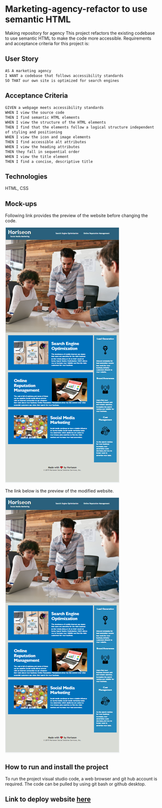 # Marketing-agency-refactor to use semantic HTML

Making repository for agency
This project refactors the existing codebase to use semantic HTML to make the code more accessible. Requirements and acceptance criteria for this project is:

## User Story

```
AS A marketing agency
I WANT a codebase that follows accessibility standards
SO THAT our own site is optimized for search engines
```

## Acceptance Criteria

```
GIVEN a webpage meets accessibility standards
WHEN I view the source code
THEN I find semantic HTML elements
WHEN I view the structure of the HTML elements
THEN I find that the elements follow a logical structure independent of styling and positioning
WHEN I view the icon and image elements
THEN I find accessible alt attributes
WHEN I view the heading attributes
THEN they fall in sequential order
WHEN I view the title element
THEN I find a concise, descriptive title
```

## Technologies

HTML, CSS

## Mock-ups

Following link provides the preview of the website before changing the code.

![The Horiseon webpage includes a navigation bar, a header image, and cards with text and images at the bottom of the page.](./assets/images/mra%20screenshot%20after%20refactoring.png)

The link below is the preview of the modified website.

![The modified Horiseon webpage a header with navigation bar, image, cards with text and footer](./assets/images/mra%20screenshot%20after%20refactoring.png)

## How to run and install the project

To run the project visual studio code, a web browser and git hub account is required. The code can be pulled by using git bash or github desktop.

## Link to deploy website [here](https://smeea-2018.github.io/Marketing-agency-refactor/)
